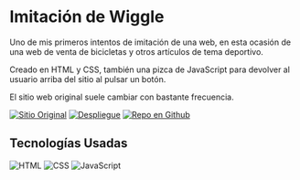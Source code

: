 # Imitación de Wiggle

Uno de mis primeros intentos de imitación de una web, en esta ocasión de una web de venta de bicicletas y otros artículos de tema deportivo.

Creado en HTML y CSS, también una pizca de JavaScript para devolver al usuario arriba del sitio al pulsar un botón.

El sitio web original suele cambiar con bastante frecuencia.

[![Sitio Original](https://img.shields.io/static/v1?label=&message=Sitio%20Original&color=FF0000&style=for-the-badge)](https://www.wiggle.es)
[![Despliegue](https://img.shields.io/static/v1?label=&message=Github%20Pages&color=00A50C&style=for-the-badge)](https://jaamdev.github.io/bicis-project)
[![Repo en Github](https://img.shields.io/static/v1?label=&message=Repo%20Github&color=000000&style=for-the-badge&logo=github&logoColor=white)](https://github.com/jaamdev/bicis-project)

## Tecnologías Usadas
![HTML](https://img.shields.io/static/v1?label=&message=HTML5&color=E34F26&logo=html5&logoColor=white&style=for-the-badge)
![CSS](https://img.shields.io/static/v1?label=&message=CSS3&color=1572B6&logo=css3&logoColor=white&style=for-the-badge)
![JavaScript](https://img.shields.io/static/v1?label=&message=JavaScript&color=F7DF1E&logo=javascript&logoColor=white&style=for-the-badge)

